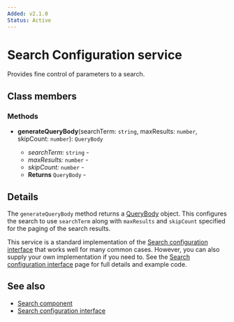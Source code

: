 ```yaml
---
Added: v2.1.0
Status: Active
---
```


# Search Configuration service

Provides fine control of parameters to a search.

## Class members

### Methods

-   **generateQueryBody**(searchTerm: `string`, maxResults: `number`, skipCount: `number`): `QueryBody`<br/>

    -   _searchTerm:_ `string`  - 
    -   _maxResults:_ `number`  - 
    -   _skipCount:_ `number`  - 
    -   **Returns** `QueryBody` -

## Details

The `generateQueryBody` method returns a
[QueryBody](https://github.com/Alfresco/alfresco-js-api/blob/1.6.0/src/alfresco-search-rest-api/docs/QueryBody.md)
object. This configures the search to use `searchTerm` along with `maxResults` and `skipCount`
specified for the paging of the search results.

This service is a standard implementation of the
[Search configuration interface](search-configuration.interface.md) that works well for many
common cases. However, you can also supply your own implementation if you need to. See the
[Search configuration interface](search-configuration.interface.md) page for full details and
example code.

## See also

-   [Search component](../content-services/search.component.md)
-   [Search configuration interface](search-configuration.interface.md)
